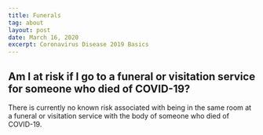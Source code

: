 ```yaml
---
title: Funerals
tag: about
layout: post
date: March 16, 2020
excerpt: Coronavirus Disease 2019 Basics
---
```

<h2> Am I at risk if I go to a funeral or visitation service for someone who died of COVID-19? </h2>
There is currently no known risk associated with being in the same room at a funeral or visitation service with the body of someone who died of COVID-19.

